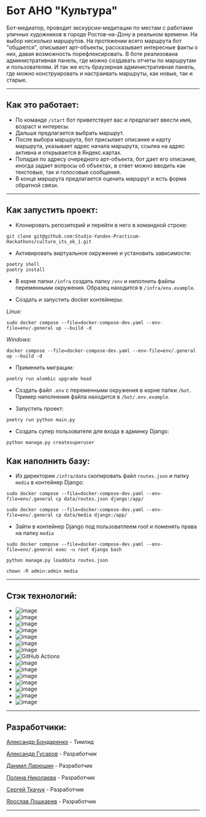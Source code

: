 # **Бот АНО "Культура"**
Бот-медиатор, проводит экскурсии-медитации по местам с работами уличных художников в городе Ростов-на-Дону в реальном времени. На выбор несколько маршрутов. На протяжении всего маршрута бот "общается", описывает арт-объекты, рассказывает интересные факты о них, давая возможность порефлексировать.
В боте реализована административная панель, где можно создавать отчеты по маршрутам и пользователям. И так же есть браузерная административная панель, где можно конструировать и настраивать маршруты, как новые, так и старые.
___
## Как это работает:
* По команде `/start` бот приветствует вас и предлагает ввести имя, возраст и интересы.
* Дальше предлагается выбрать маршрут.
* После выбора маршрута, бот присылает описание и карту маршрута, указывает адрес начала маршрута, ссылка на адрес активна и открывается в Яндекс.картах.
* Попадая по адресу очередного арт-объекта, бот дает его описание, иногда задает вопросы об объектах, в ответ можно вводить как текстовые, так и голосовые сообщения.
* В конце маршрута предлагается оценить маршрут и есть форма обратной связи.
___
## **Как запустить проект**:

* Клонировать репозиторий и перейти в него в командной строке:
```
git clone git@github.com:Studio-Yandex-Practicum-Hackathons/culture_its_ok_1.git
```

* Активировать виртуальное окружение и установить зависимости:
```
poetry shell
poetry install
```

* В корне папки `/infra` создать папку `/env` и наполнить файлы переменными окружения. Образец находится в `/infra/env.example`.


* Создать и запустить docker контейнеры:

*Linux:*
```
sudo docker compose --file=docker-compose-dev.yaml --env-file=env/.general up --build -d
```

*Windows:*
```
docker compose --file=docker-compose-dev.yaml --env-file=env/.general up --build -d
```

* Применить миграции:
```
poetry run alembic upgrade head
```

* Создать файл `.env` с переменными окружения в корне папки `/bot`. Пример наполнения файла находится в `/bot/.env.example`.

* Запустить проект:
```
poetry run python main.py
```

* Создать супер пользователя для входа в админку Django:
```
python manage.py createsuperuser
```


## **Как наполнить базу**:

* Из директории `/infra/data` скопировать файл `routes.json` и папку `media` в контейнер Django:
```
sudo docker compose --file=docker-compose-dev.yaml --env-file=env/.general cp data/routes.json django:/app/
```
```
sudo docker compose --file=docker-compose-dev.yaml --env-file=env/.general cp data/media django:/app/
```
* Зайти в контейнер Django под пользоватлеем root и поменять права на папку `media`
```
sudo docker compose --file=docker-compose-dev.yaml --env-file=env/.general exec -u root django bash
```
```
python manage.py loaddata routes.json
```
```
chown -R admin:admin media
```


___
## **Стэк технологий**:
* ![image](https://img.shields.io/badge/Python-FFD43B?style=for-the-badge&logo=python&logoColor=blue)
* ![image](https://img.shields.io/badge/Nginx-009639?style=for-the-badge&logo=nginx&logoColor=white)
* ![image](https://img.shields.io/badge/Docker-2CA5E0?style=for-the-badge&logo=docker&logoColor=white)
* ![image](https://img.shields.io/badge/Django-092E20?style=for-the-badge&logo=django&logoColor=green)
* ![image](https://img.shields.io/badge/PostgreSQL-316192?style=for-the-badge&logo=postgresql&logoColor=white)
* ![image](	https://img.shields.io/badge/aiogram-018bff?style=for-the-badge&logo=aiogram&logoColor=white)
* ![image](https://img.shields.io/badge/redis-CC0000.svg?&style=for-the-badge&logo=redis&logoColor=white)
* ![GitHub Actions](https://img.shields.io/badge/github%20actions-%232671E5.svg?style=for-the-badge&logo=githubactions&logoColor=white)
* ![image](https://img.shields.io/badge/GitHub-100000?style=for-the-badge&logo=github&logoColor=white)
* ![image](https://img.shields.io/badge/Google%20Sheets-34A853?style=for-the-badge&logo=google-sheets&logoColor=white)
* ![image](https://img.shields.io/badge/sentry-purple?style=for-the-badge&logo=sentry)
* ![image](https://img.shields.io/badge/alembic-7FFFD4?style=for-the-badge)
* ![image](https://img.shields.io/badge/sql%20alchemy-grey?style=for-the-badge&logo=alchemy)
* ![image](https://img.shields.io/badge/pydantic-FF1493?style=for-the-badge&logo=pydantic)
* ![image](https://img.shields.io/badge/poetry-4169E1?style=for-the-badge&logo=poetry)
___
## **Разработчики**:
[Александр Бондаренко](https://github.com/dcomrad) - Тимлид

[Александр Гусаров](https://github.com/GUSICATC) - Разработчик

[Даниил Ларюшин](https://github.com/danlaryushin) - Разработчик

[Полина Николаева](https://github.com/STI-xa) - Разработчик

[Сергей Ткачук](https://github.com/SergeychUK92) - Разработчик

[Ярослав Лошкарев](https://github.com/94R1K) - Разработчик

___
